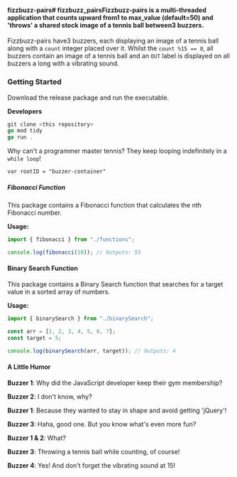#### fizzbuzz-pairs# fizzbuzz_pairsFizzbuzz-pairs is a multi-threaded application that counts upward from1 to max_value (default=50) and 'throws' a shared stock image of a tennis ball between3 buzzers.
Fizzbuzz-pairs have3 buzzers, each displaying an image of a tennis ball along with a `count` integer placed over it.
Whilst the `count %15 == 0`, all buzzers contain an image of a tennis ball and an `OUT` label is displayed on all buzzers a long with a vibrating sound.

### Getting Started

Download the release package and run the executable. 

**Developers** 
```go
git clone <this repository>
go mod tidy
go run .
```

Why can't a programmer master tennis? They keep looping indefinitely in a `while loop`!


```
var rootID = "buzzer-container"
```
##### Fibonacci Function

This package contains a Fibonacci function that calculates the nth Fibonacci number.

**Usage:**

```typescript
import { fibonacci } from "./functions";

console.log(fibonacci(10)); // Outputs: 55
```

#### Binary Search Function

This package contains a Binary Search function that searches for a target value in a sorted array of numbers.

**Usage:**

```typescript
import { binarySearch } from "./binarySearch";

const arr = [1, 2, 3, 4, 5, 6, 7];
const target = 5;

console.log(binarySearch(arr, target)); // Outputs: 4
```

#### A Little Humor
**Buzzer 1**: Why did the JavaScript developer keep their gym membership?

**Buzzer 2**: I don't know, why?

**Buzzer 1**: Because they wanted to stay in shape and avoid getting 'jQuery'!

**Buzzer 3**: Haha, good one. But you know what's even more fun?

**Buzzer 1 & 2**: What?

**Buzzer 3**: Throwing a tennis ball while counting, of course!

**Buzzer 4**: Yes! And don't forget the vibrating sound at 15!